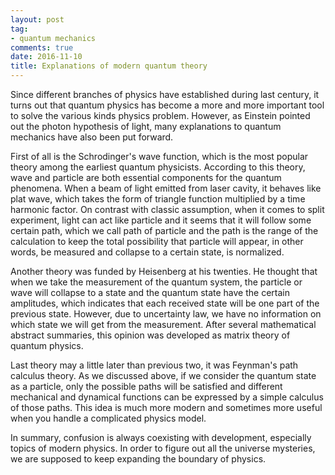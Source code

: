 ```yaml
---
layout: post
tag: 
- quantum mechanics
comments: true
date: 2016-11-10
title: Explanations of modern quantum theory
---
```


Since different branches of physics have established during last century, it turns out that quantum physics has become a more and more important tool to solve the various kinds physics problem. However, as Einstein pointed out the photon hypothesis of light, many explanations to quantum mechanics have also been put forward.

First of all is the Schrodinger's wave function, which is the most popular theory among the earliest quantum physicists. According to this theory, wave and particle are both essential components for the quantum phenomena. When a beam of light emitted from laser cavity, it behaves like plat wave, which takes the form of triangle function multiplied by a time harmonic factor. On contrast with classic assumption, when it comes to split experiment, light can act like particle and it seems that it will follow some certain path, which we call path of particle and the path is the range of the calculation to keep the total possibility that particle will appear, in other words, be measured and collapse to a certain state, is normalized.

Another theory was funded by Heisenberg at his twenties. He thought that when we take the measurement of the quantum system, the particle or wave will collapse to a state and the quantum state have the certain amplitudes, which indicates that each received state will be one part of the previous state. However, due to uncertainty law, we have no information on which state we will get from the measurement. After several mathematical abstract summaries, this opinion was developed as matrix theory of quantum physics.

Last theory may a little later than previous two, it was Feynman's path calculus theory. As we discussed above, if we consider the quantum state as a particle, only the possible paths will be satisfied and different mechanical and dynamical functions can be expressed by a simple calculus of those paths. This idea is much more modern and sometimes more useful when you handle a complicated physics model.

In summary, confusion is always coexisting with development, especially topics of modern physics. In order to figure out all the universe mysteries, we are supposed to keep expanding the boundary of physics.




